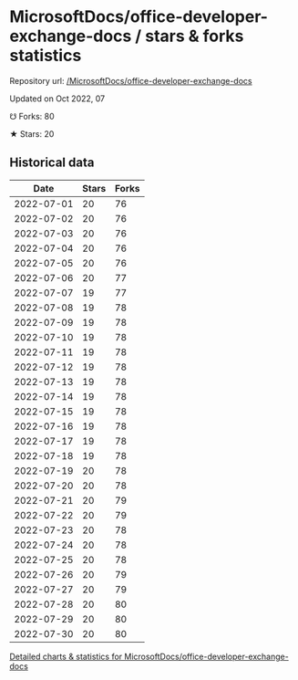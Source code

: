 # MicrosoftDocs/office-developer-exchange-docs / stars & forks statistics

Repository url: [/MicrosoftDocs/office-developer-exchange-docs](https://github.com/MicrosoftDocs/office-developer-exchange-docs)

Updated on Oct 2022, 07

☋ Forks: 80

★ Stars: 20

## Historical data
| Date | Stars | Forks |
|------|-------|-------|
| 2022-07-01 | 20 | 76 | 
| 2022-07-02 | 20 | 76 | 
| 2022-07-03 | 20 | 76 | 
| 2022-07-04 | 20 | 76 | 
| 2022-07-05 | 20 | 76 | 
| 2022-07-06 | 20 | 77 | 
| 2022-07-07 | 19 | 77 | 
| 2022-07-08 | 19 | 78 | 
| 2022-07-09 | 19 | 78 | 
| 2022-07-10 | 19 | 78 | 
| 2022-07-11 | 19 | 78 | 
| 2022-07-12 | 19 | 78 | 
| 2022-07-13 | 19 | 78 | 
| 2022-07-14 | 19 | 78 | 
| 2022-07-15 | 19 | 78 | 
| 2022-07-16 | 19 | 78 | 
| 2022-07-17 | 19 | 78 | 
| 2022-07-18 | 19 | 78 | 
| 2022-07-19 | 20 | 78 | 
| 2022-07-20 | 20 | 78 | 
| 2022-07-21 | 20 | 79 | 
| 2022-07-22 | 20 | 79 | 
| 2022-07-23 | 20 | 78 | 
| 2022-07-24 | 20 | 78 | 
| 2022-07-25 | 20 | 78 | 
| 2022-07-26 | 20 | 79 | 
| 2022-07-27 | 20 | 79 | 
| 2022-07-28 | 20 | 80 | 
| 2022-07-29 | 20 | 80 | 
| 2022-07-30 | 20 | 80 | 


[Detailed charts & statistics for MicrosoftDocs/office-developer-exchange-docs](https://reviewgithub.com/rep/MicrosoftDocs/office-developer-exchange-docs)

